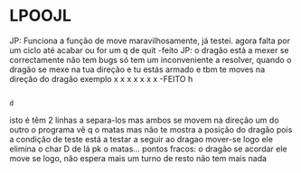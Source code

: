 # LPOOJL

JP: Funciona a função de move maravilhosamente, já testei. agora falta por um ciclo até acabar ou for um q de quit -feito
JP: o dragão está a mexer se correctamente não tem bugs só tem um inconveniente a resolver, quando o dragão se mexe na tua direção e tu estás armado e tbm te moves na direção do dragão exemplo x x x x x x x    -FEITO 
																																																  h

																																																  
																																																  d
isto é têm 2 linhas a separa-los mas ambos se movem na direção um do outro o programa vê q o matas mas não te mostra a posição do dragão pois a condição de teste está a testar a seguir ao dragao mover-se logo ele elimina o char D de lá pk o matas... 
pontos fracos: o dragão se acordar ele move se logo, não espera mais um turno de resto não tem mais nada
